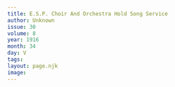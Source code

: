 ```yaml
---
title: E.S.P. Choir And Orchestra Hold Song Service
author: Unknown
issue: 30
volume: 8
year: 1916
month: 34
day: V
tags:
layout: page.njk
image:
---
```





